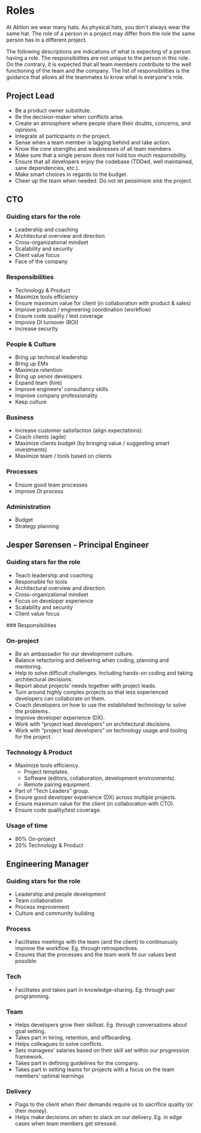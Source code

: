 # Roles

At Abtion we wear many hats. As physical hats, you don't always wear the same hat. The role of a person in a project may differ from the role the same person has in a different project.

The following descriptions are indications of what is expecting of a person having a role. The responsibilities are not unique to the person in this role. On the contrary, it is expected that all team members contribute to the well functioning of the team and the company. The list of responsibilities is the guidance that allows all the teammates to know what is everyone's role.

## Project Lead
- Be a product owner substitute.
- Be the decision-maker when conflicts arise.
- Create an atmosphere where people share their doubts, concerns, and opinions.
- Integrate all participants in the project.
- Sense when a team member is lagging behind and take action.
- Know the core strengths and weaknesses of all team members.
- Make sure that a single person does not hold too much responsibility.
- Ensure that all developers enjoy the codebase (TDDed, well maintained, sane dependencies, etc.).
- Make smart choices in regards to the budget.
- Cheer up the team when needed. Do not let pessimism sink the project.

## CTO
### Guiding stars for the role
- Leadership and coaching
- Architectural overview and direction
- Cross-organizational mindset
- Scalability and security
- Client value focus
- Face of the company

### Responsibilities
- Technology & Product
- Maximize tools efficiency
- Ensure maximum value for client (in collaboration with product & sales)
- Improve product / engineering coordination (workflow)
- Ensure code quality / test coverage
- Improve DI turnover (ROI)
- Increase security

### People & Culture
- Bring up technical leadership
- Bring up EMs
- Maximize retention
- Bring up senior developers
- Expand team (hire)
- Improve engineers’ consultancy skills
- Improve company professionality
- Keep culture

### Business
- Increase customer satisfaction (align expectations)
- Coach clients (agile)
- Maximize clients budget (by bringing value / suggesting smart investments)
- Maximize team / tools based on clients

### Processes
- Ensure good team processes
- Improve DI process

### Administration
- Budget
- Strategy planning

## Jesper Sørensen - Principal Engineer
### Guiding stars for the role
- Teach leadership and coaching
- Responsible for tools
- Architectural overview and direction
- Cross-organizational mindset
- Focus on developer experience
- Scalability and security
- Client value focus

### Responsibilities
### On-project
- Be an ambassador for our development culture.
- Balance refactoring and delivering when coding, planning and mentoring.
- Help to solve difficult challenges. Including hands-on coding and taking architectural decisions.
- Report about projects’ needs together with project leads.
- Turn around highly complex projects so that less experienced developers can collaborate on them.
- Coach developers on how to use the established technology to solve the problems..
- Improve developer experience (DX).
- Work with “project lead developers” on architectural decisions.
- Work with “project lead developers” on technology usage and tooling for the project.

### Technology & Product
- Maximize tools efficiency.
  - Project templates.
  - Software (editors, collaboration, development environments).
  - Remote pairing equipment.
- Part of “Tech Leaders” group.
- Ensure good developer experience (DX) across multiple projects.
- Ensure maximum value for the client (in collaboration with CTO).
- Ensure code quality/test coverage.


### Usage of time
- 80% On-project
- 20% Technology & Product

## Engineering Manager
### Guiding stars for the role
- Leadership and people development
- Team collaboration 
- Process improvement
- Culture and community building

### Process			
- Facilitates meetings with the team (and the client) to continuously improve the workflow. Eg. through retrospectives.
- Ensures that the processes and the team work fit our values best possible.

### Tech
- Facilitates and takes part in knowledge-sharing. Eg. through pair programming.

### Team				
- Helps developers grow their skillset. Eg. through conversations about goal setting.
- Takes part in hiring, retention, and offboarding.
- Helps colleagues to solve conflicts.
- Sets managees’ salaries based on their skill set within our progression framework.
- Takes part in defining guidelines for the company.
- Takes part in setting teams for projects with a focus on the team members’ optimal learnings

### Delivery
- Flags to the client when their demands require us to sacrifice quality (or their money).
- Helps make decisions on when to slack on our delivery. Eg. in edge cases when team members get stressed.
